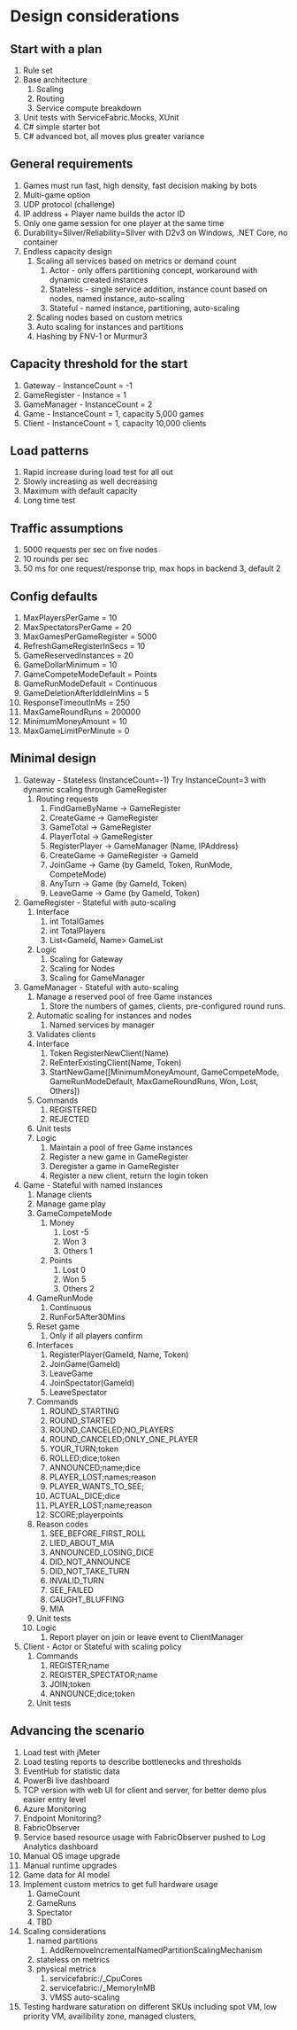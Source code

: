 # Design considerations

## Start with a plan
1. Rule set
1. Base architecture
    1. Scaling
    1. Routing
    1. Service compute breakdown
1. Unit tests with ServiceFabric.Mocks, XUnit
1. C# simple starter bot
1. C# advanced bot, all moves plus greater variance

## General requirements
1. Games must run fast, high density, fast decision making by bots
1. Multi-game option
1. UDP protocol (challenge)
1. IP address + Player name builds the actor ID
1. Only one game session for one player at the same time
1. Durability=Silver/Reliability=Silver with D2v3 on Windows, .NET Core, no container
1. Endless capacity design
    1. Scaling all services based on metrics or demand count
        1. Actor - only offers partitioning concept, workaround with dynamic created instances
        1. Stateless - single service addition, instance count based on nodes, named instance, auto-scaling
        1. Stateful - named instance, partitioning, auto-scaling
    1. Scaling nodes based on custom metrics 
    1. Auto scaling for instances and partitions
    1. Hashing by FNV-1 or Murmur3

## Capacity threshold for the start
1. Gateway - InstanceCount = -1
1. GameRegister - Instance = 1
1. GameManager - InstanceCount = 2
1. Game - InstanceCount = 1, capacity 5,000 games
1. Client - InstanceCount = 1, capacity 10,000 clients

## Load patterns
1. Rapid increase during load test for all out
1. Slowly increasing as well decreasing
1. Maximum with default capacity
1. Long time test

## Traffic assumptions
1. 5000 requests per sec on five nodes
1. 10 rounds per sec
1. 50 ms for one request/response trip, max hops in backend 3, default 2

## Config defaults
1. MaxPlayersPerGame = 10
1. MaxSpectatorsPerGame = 20
1. MaxGamesPerGameRegister = 5000 
1. RefreshGameRegisterInSecs = 10
1. GameReservedInstances = 20
1. GameDollarMinimum = 10
1. GameCompeteModeDefault = Points
1. GameRunModeDefault = Continuous
1. GameDeletionAfterIddleInMins = 5
1. ResponseTimeoutInMs = 250
1. MaxGameRoundRuns = 200000
1. MinimumMoneyAmount = 10
1. MaxGameLimitPerMinute = 0

## Minimal design
1. Gateway - Stateless (InstanceCount=-1) Try InstanceCount=3 with dynamic scaling through GameRegister
    1. Routing requests
        1. FindGameByName -> GameRegister
        1. CreateGame -> GameRegister
        1. GameTotal -> GameRegister
        1. PlayerTotal -> GameRegister
        1. RegisterPlayer -> GameManager (Name, IPAddress) 
        1. CreateGame -> GameRegister -> GameId
        1. JoinGame -> Game (by GameId, Token, RunMode, CompeteMode)
        1. AnyTurn -> Game (by GameId, Token)
        1. LeaveGame -> Game (by GameId, Token)
1. GameRegister - Stateful with auto-scaling
    1. Interface
        1. int TotalGames
        1. int TotalPlayers
        1. List<GameId, Name> GameList
    1. Logic
        1. Scaling for Gateway
        1. Scaling for Nodes
        1. Scaling for GameManager
1. GameManager - Stateful with auto-scaling
    1. Manage a reserved pool of free Game instances
        1. Store the numbers of games, clients, pre-configured round runs.
    1. Automatic scaling for instances and nodes
        1. Named services by manager
    1. Validates clients
    1. Interface
        1. Token RegisterNewClient(Name) 
        1. ReEnterExistingClient(Name, Token)
        1. StartNewGame([MinimumMoneyAmount, GameCompeteMode, GameRunModeDefault, MaxGameRoundRuns, Won, Lost, Others])
    1. Commands 
        1. REGISTERED
        1. REJECTED
    1. Unit tests
    1. Logic 
        1. Maintain a pool of free Game instances
        1. Register a new game in GameRegister
        1. Deregister a game in GameRegister
        1. Register a new client, return the login token
1. Game - Stateful with named instances
    1. Manage clients
    1. Manage game play
    1. GameCompeteMode
        1. Money
            1. Lost -5
            1. Won 3
            1. Others 1
        1. Points
            1. Lost 0
            1. Won 5
            1. Others 2
    1. GameRunMode
        1. Continuous
        1. RunFor5After30Mins
    1. Reset game
        1. Only if all players confirm 
    1. Interfaces
        1. RegisterPlayer(GameId, Name, Token) 
        1. JoinGame(GameId)
        1. LeaveGame
        1. JoinSpectator(GameId)
        1. LeaveSpectator
    1. Commands
        1. ROUND_STARTING
        1. ROUND_STARTED
        1. ROUND_CANCELED;NO_PLAYERS
        1. ROUND_CANCELED;ONLY_ONE_PLAYER
        1. YOUR_TURN;token
        1. ROLLED;dice;token
        1. ANNOUNCED;name;dice
        1. PLAYER_LOST;names;reason
        1. PLAYER_WANTS_TO_SEE;
        1. ACTUAL_DICE;dice 
        1. PLAYER_LOST;name;reason
        1. SCORE;playerpoints
    1. Reason codes
        1. SEE_BEFORE_FIRST_ROLL
        1. LIED_ABOUT_MIA
        1. ANNOUNCED_LOSING_DICE
        1. DID_NOT_ANNOUNCE
        1. DID_NOT_TAKE_TURN
        1. INVALID_TURN
        1. SEE_FAILED
        1. CAUGHT_BLUFFING
        1. MIA
    1. Unit tests
    1. Logic
        1. Report player on join or leave event to ClientManager
1. Client - Actor or Stateful with scaling policy
    1. Commands
        1. REGISTER;name
        1. REGISTER_SPECTATOR;name
        2. JOIN;token
        1. ANNOUNCE;dice;token
    1. Unit tests

## Advancing the scenario
1. Load test with jMeter 
1. Load testing reports to describe bottlenecks and thresholds
1. EventHub for statistic data
1. PowerBi live dashboard
1. TCP version with web UI for client and server, for better demo plus easier entry level
1. Azure Monitoring 
1. Endpoint Monitoring?
1. FabricObserver
1. Service based resource usage with FabricObserver pushed to Log Analytics dashboard
1. Manual OS image upgrade
1. Manual runtime upgrades
1. Game data for AI model
1. Implement custom metrics to get full hardware usage
    1. GameCount
    1. GameRuns
    1. Spectator
    1. TBD
1. Scaling considerations
    1. named partitions
        1. AddRemoveIncrementalNamedPartitionScalingMechanism
    1. stateless on metrics
    1. physical metrics
        1. servicefabric:/_CpuCores
        1. servicefabric:/_MemoryInMB
        1. VMSS auto-scaling
1. Testing hardware saturation on different SKUs including spot VM, low priority VM, availibility zone, managed clusters, 